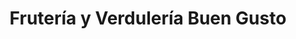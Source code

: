 ---
title: "Frutería y Verdulería Buen Gusto"
url: /desamparados/fruteria-y-verduleria-buen-gusto/
shop: Gemüse & Obst
---
